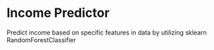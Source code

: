 # Income Predictor
Predict income based on specific features in data by utilizing sklearn RandomForestClassifier
